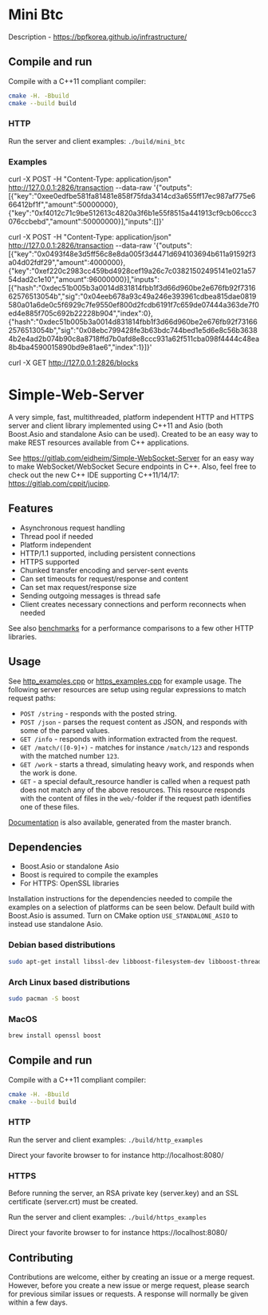 # Mini Btc
Description - https://bpfkorea.github.io/infrastructure/

## Compile and run

Compile with a C++11 compliant compiler:
```sh
cmake -H. -Bbuild
cmake --build build
```

### HTTP

Run the server and client examples: `./build/mini_btc`

### Examples

curl -X POST -H "Content-Type: application/json" http://127.0.0.1:2826/transaction --data-raw '{"outputs":[{"key":"0xee0edfbe581fa81481e858f75fda3414cd3a655ff17ec987af775e666412bf1f","amount":50000000},{"key":"0xf4012c71c9be512613c4820a3f6b1e55f8515a441913cf9cb06ccc3076ccbebd","amount":50000000}],"inputs":[]}'

curl -X POST -H "Content-Type: application/json" http://127.0.0.1:2826/transaction --data-raw '{"outputs":[{"key":"0x0493f48e3d5ff56c8e8da005f3d4471d694103694b611a91592f3a04d02fdf29","amount":4000000},{"key":"0xef220c2983cc459bd4928cef19a26c7c03821502495141e021a5754dad2c1e10","amount":96000000}],"inputs":[{"hash":"0xdec51b005b3a0014d831814fbb1f3d66d960be2e676fb92f731662576513054b","sig":"0x04eeb678a93c49a246e393961cdbea815dae0819580a01a6de0c5f6929c7fe9550ef800d2fcdb6191f7c659de07444a363de7f0ed4e885f705c692b22228b904","index":0},{"hash":"0xdec51b005b3a0014d831814fbb1f3d66d960be2e676fb92f731662576513054b","sig":"0x08ebc799428fe3b63bdc744bed1e5d6e8c56b36384b2e4ad2b074b90c8a8718ffd7b0afd8e8ccc931a62f511cba098f4444c48ea8b4ba4590015890bd9e81ae6","index":1}]}'

curl -X GET http://127.0.0.1:2826/blocks

# Simple-Web-Server

A very simple, fast, multithreaded, platform independent HTTP and HTTPS server and client library implemented using C++11 and Asio (both Boost.Asio and standalone Asio can be used). Created to be an easy way to make REST resources available from C++ applications. 

See https://gitlab.com/eidheim/Simple-WebSocket-Server for an easy way to make WebSocket/WebSocket Secure endpoints in C++. Also, feel free to check out the new C++ IDE supporting C++11/14/17: https://gitlab.com/cppit/jucipp. 

## Features

* Asynchronous request handling
* Thread pool if needed
* Platform independent
* HTTP/1.1 supported, including persistent connections
* HTTPS supported
* Chunked transfer encoding and server-sent events
* Can set timeouts for request/response and content
* Can set max request/response size
* Sending outgoing messages is thread safe
* Client creates necessary connections and perform reconnects when needed

See also [benchmarks](https://gitlab.com/eidheim/Simple-Web-Server/blob/master/docs/benchmarks.md) for a performance comparisons to a few other HTTP libraries.

## Usage

See [http_examples.cpp](https://gitlab.com/eidheim/Simple-Web-Server/blob/master/http_examples.cpp) or
[https_examples.cpp](https://gitlab.com/eidheim/Simple-Web-Server/blob/master/https_examples.cpp) for example usage.
The following server resources are setup using regular expressions to match request paths:
* `POST /string` - responds with the posted string.
* `POST /json` - parses the request content as JSON, and responds with some of the parsed values.
* `GET /info` - responds with information extracted from the request.
* `GET /match/([0-9]+)` - matches for instance `/match/123` and responds with the matched number `123`.
* `GET /work` - starts a thread, simulating heavy work, and responds when the work is done.
* `GET` - a special default_resource handler is called when a request path does not match any of the above resources.
This resource responds with the content of files in the `web/`-folder if the request path identifies one of these files.

[Documentation](https://eidheim.gitlab.io/Simple-Web-Server/annotated.html) is also available, generated from the master branch.

## Dependencies

* Boost.Asio or standalone Asio
* Boost is required to compile the examples
* For HTTPS: OpenSSL libraries

Installation instructions for the dependencies needed to compile the examples on a selection of platforms can be seen below.
Default build with Boost.Asio is assumed. Turn on CMake option `USE_STANDALONE_ASIO` to instead use standalone Asio.

### Debian based distributions

```sh
sudo apt-get install libssl-dev libboost-filesystem-dev libboost-thread-dev
```

### Arch Linux based distributions

```sh
sudo pacman -S boost
```

### MacOS

```sh
brew install openssl boost
```

## Compile and run

Compile with a C++11 compliant compiler:
```sh
cmake -H. -Bbuild
cmake --build build
```

### HTTP

Run the server and client examples: `./build/http_examples`

Direct your favorite browser to for instance http://localhost:8080/

### HTTPS

Before running the server, an RSA private key (server.key) and an SSL certificate (server.crt) must be created.

Run the server and client examples: `./build/https_examples`

Direct your favorite browser to for instance https://localhost:8080/

## Contributing

Contributions are welcome, either by creating an issue or a merge request.
However, before you create a new issue or merge request, please search for previous similar issues or requests.
A response will normally be given within a few days.
